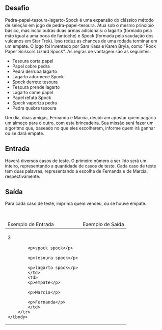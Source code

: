 <div><div>
<h2>Desafio</h2>

<p>Pedra-papel-tesoura-lagarto-Spock é uma expansão do clássico método de seleção em jogo de pedra-papel-tesoura. Atua sob o mesmo princípio básico, mas inclui outras duas armas adicionais: o lagarto (formado pela mão igual a uma boca de fantoche) e Spock (formada pela saudação dos vulcanos em Star Trek). Isso reduz as chances de uma rodada terminar em um empate. O jogo foi inventado por Sam Kass e Karen Bryla, como "Rock Paper Scissors Lizard Spock". As regras de vantagem são as seguintes:</p>

<ul>
	<li>Tesoura corta papel</li>
	<li>Papel cobre pedra</li>
	<li>Pedra derruba lagarto</li>
	<li>Lagarto adormece Spock</li>
	<li>Spock derrete tesoura</li>
	<li>Tesoura prende lagarto</li>
	<li>Lagarto come papel</li>
	<li>Papel refuta Spock</li>
	<li>Spock vaporiza pedra</li>
	<li>Pedra quebra tesoura</li>
</ul>

<p>Um dia, duas amigas, Fernanda e Marcia, decidiram apostar quem pagaria um almoço para o outro, com esta brincadeira. Sua missão será fazer um algoritmo que, baseado no que eles escolherem, informe quem irá ganhar ou se dará empate.</p>
</div>

<h2>Entrada</h2>

<div>
<p>Haverá diversos casos de teste. O primeiro número a ser lido será um inteiro, representando a quantidade de casos de teste. Cada caso de teste tem duas palavras, representando a escolha de Fernanda e de Marcia, respectivamente.</p>
</div>

<h2>Saída</h2>

<div>
<p>Para cada caso de teste, imprima quem venceu, ou se houve empate.</p>
</div>

<div>&nbsp;</div>

<table>
	<thead>
		<tr>
			<td>Exemplo de Entrada</td>
			<td>Exemplo de Saída</td>
		</tr>
	</thead>
	<tbody>
		<tr>
			<td>
			<p>3</p>

			<p>spock spock</p>

			<p>tesoura spock</p>

			<p>lagarto spock</p>
			</td>
			<td>
			<p>empate</p>

			<p>Marcia</p>

			<p>Fernanda</p>
			</td>
		</tr>
	</tbody>
</table>

<div>&nbsp;</div> <br><br></div>